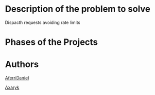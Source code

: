 # Description of the problem to solve

Dispacth requests avoiding rate limits 

# Phases of the Projects



# Authors

[AferriDaniel](https://github.com/AferriDaniel)

[Axaryk](https://github.com/axaryk)

